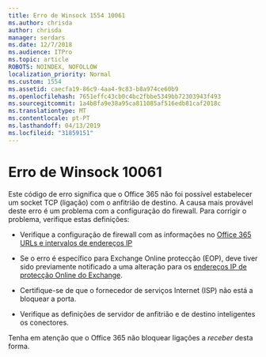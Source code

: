 ```yaml
---
title: Erro de Winsock 1554 10061
ms.author: chrisda
author: chrisda
manager: serdars
ms.date: 12/7/2018
ms.audience: ITPro
ms.topic: article
ROBOTS: NOINDEX, NOFOLLOW
localization_priority: Normal
ms.custom: 1554
ms.assetid: caecfa19-86c9-4aa4-9c83-b8a974ce60b9
ms.openlocfilehash: 7651effc43cb0c4bc2fbbe5349bb72303943f493
ms.sourcegitcommit: 1a4b8fa9e38a95ca811085af516edb81caf2018c
ms.translationtype: MT
ms.contentlocale: pt-PT
ms.lasthandoff: 04/13/2019
ms.locfileid: "31859151"
---
```

# <a name="winsock-error-10061"></a>Erro de Winsock 10061

Este código de erro significa que o Office 365 não foi possível estabelecer um socket TCP (ligação) com o anfitrião de destino. A causa mais provável deste erro é um problema com a configuração do firewall. Para corrigir o problema, verifique estas definições:

- Verifique a configuração de firewall com as informações no [Office 365 URLs e intervalos de endereços IP](https://docs.microsoft.com/office365/enterprise/urls-and-ip-address-ranges)

- Se o erro é específico para Exchange Online protecção (EOP), deve tiver sido previamente notificado a uma alteração para os [endereços IP de protecção Online do Exchange](https://docs.microsoft.com/office365/SecurityCompliance/eop/exchange-online-protection-ip-addresses).

- Certifique-se de que o fornecedor de serviços Internet (ISP) não está a bloquear a porta.

- Verifique as definições de servidor de anfitrião e de destino inteligentes os conectores.

Tenha em atenção que o Office 365 não bloquear ligações a *receber* desta forma.
